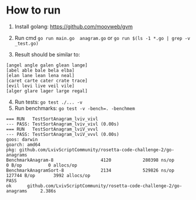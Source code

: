 # How to run

1. Install golang: https://github.com/moovweb/gvm
2. Run cmd `go run main.go  anagram.go` or `go run $(ls -1 *.go | grep -v _test.go)`  

3. Result should be similar to:
```shell
[angel angle galen glean lange]
[abel able bale bela elba]
[elan lane lean lena neal]
[caret carte cater crate trace]
[evil levi live veil vile]
[alger glare lager large regal]
```

4. Run tests: `go test ./... -v`
5. Run benchmarks: `go test -v -bench=. -benchmem`
```shell
=== RUN   TestSortAnagram_lviv_vivl
--- PASS: TestSortAnagram_lviv_vivl (0.00s)
=== RUN   TestSortAnagram_lviV_vvvl
--- PASS: TestSortAnagram_lviV_vvvl (0.00s)
goos: darwin
goarch: amd64
pkg: github.com/LvivScriptCommunity/rosetta-code-challenge-2/go-anagrams
BenchmarkAnagram-8                  4120            280398 ns/op               0 B/op          0 allocs/op
BenchmarkAnagramSort-8              2134            529826 ns/op          127744 B/op       3992 allocs/op
PASS
ok      github.com/LvivScriptCommunity/rosetta-code-challenge-2/go-anagrams     2.386s

```
